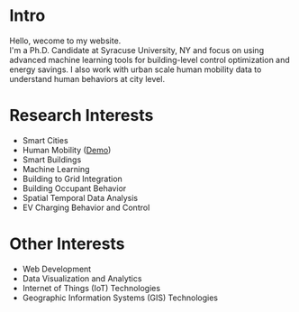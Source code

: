 # Intro

Hello, wecome to my website.  
I'm a Ph.D. Candidate at Syracuse University, NY and focus on using advanced machine learning tools for building-level control optimization and energy savings. I also work with urban scale human mobility data to understand human behaviors at city level.

# Research Interests

- Smart Cities
- Human Mobility ([Demo](/blog#Human-Mobility-Tracking))
- Smart Buildings
- Machine Learning
- Building to Grid Integration
- Building Occupant Behavior
- Spatial Temporal Data Analysis
- EV Charging Behavior and Control

# Other Interests
- Web Development
- Data Visualization and Analytics
- Internet of Things (IoT) Technologies
- Geographic Information Systems (GIS) Technologies
